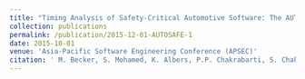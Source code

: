 ```yaml
---
title: "Timing Analysis of Safety-Critical Automotive Software: The AUTOSAFE Tool Flow"
collection: publications
permalink: /publication/2015-12-01-AUTOSAFE-1
date: 2015-10-01
venue: 'Asia-Pacific Software Engineering Conference (APSEC)'
citation: ' M. Becker, S. Mohamed, K. Albers, P.P. Chakrabarti, S. Chakraborty, P. Dasgupta, S. Dey, and R. Metta, &quot;Timing Analysis of Safety-Critical Automotive Software: The AUTOSAFE Tool Flow,&quot; <i> In Asia-Pacific Software Engineering Conference (APSEC)</i>, 2015. <a href="http://sajid-mohamed.github.io/files/AUTOSAFE.pdf">[pdf]</a> <a href="http://sajid-mohamed.github.io/files/AUTOSAFE_APSEC_2015.pptx">[slides]</a>'
---
```


